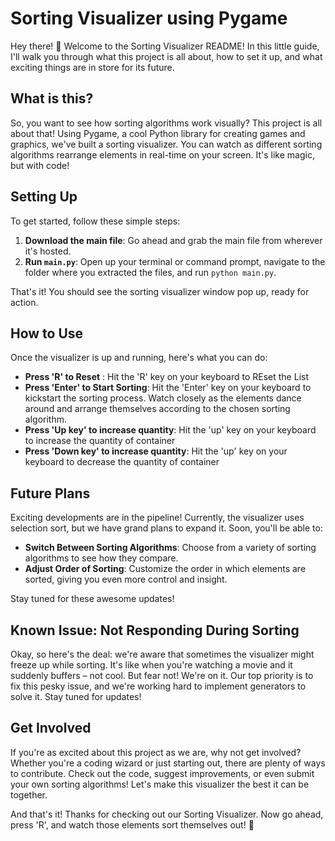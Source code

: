 # Sorting Visualizer using Pygame

Hey there! 👋 Welcome to the Sorting Visualizer README! In this little guide, I'll walk you through what this project is all about, how to set it up, and what exciting things are in store for its future.

## What is this?

So, you want to see how sorting algorithms work visually? This project is all about that! Using Pygame, a cool Python library for creating games and graphics, we've built a sorting visualizer. You can watch as different sorting algorithms rearrange elements in real-time on your screen. It's like magic, but with code!

## Setting Up

To get started, follow these simple steps:

1. **Download the main file**: Go ahead and grab the main file from wherever it's hosted.
3. **Run `main.py`**: Open up your terminal or command prompt, navigate to the folder where you extracted the files, and run `python main.py`.

That's it! You should see the sorting visualizer window pop up, ready for action.

## How to Use

Once the visualizer is up and running, here's what you can do:

- **Press 'R' to Reset** : Hit the 'R' key on your keyboard to REset the List
- **Press 'Enter' to Start Sorting**: Hit the 'Enter' key on your keyboard to kickstart the sorting process. Watch closely as the elements dance around and arrange themselves according to the chosen sorting algorithm.
- **Press 'Up key' to increase quantity**: Hit the 'up' key on your keyboard to increase the quantity of container
- **Press 'Down key' to increase quantity**: Hit the 'up' key on your keyboard to decrease the quantity of container
  

## Future Plans

Exciting developments are in the pipeline! Currently, the visualizer uses selection sort, but we have grand plans to expand it. Soon, you'll be able to:

- **Switch Between Sorting Algorithms**: Choose from a variety of sorting algorithms to see how they compare.
- **Adjust Order of Sorting**: Customize the order in which elements are sorted, giving you even more control and insight.

Stay tuned for these awesome updates!

## Known Issue: Not Responding During Sorting

Okay, so here's the deal: we're aware that sometimes the visualizer might freeze up while sorting. It's like when you're watching a movie and it suddenly buffers – not cool. But fear not! We're on it. Our top priority is to fix this pesky issue, and we're working hard to implement generators to solve it. Stay tuned for updates!

## Get Involved

If you're as excited about this project as we are, why not get involved? Whether you're a coding wizard or just starting out, there are plenty of ways to contribute. Check out the code, suggest improvements, or even submit your own sorting algorithms! Let's make this visualizer the best it can be together.

And that's it! Thanks for checking out our Sorting Visualizer. Now go ahead, press 'R', and watch those elements sort themselves out! 🚀
